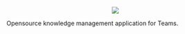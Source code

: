 <p align="center">
<a href="https://i.imgur.com/3UKhH0w.jpg"><img src="https://i.imgur.com/3UKhH0w.jpg"/></a>
</p>

Opensource knowledge management application for Teams.
